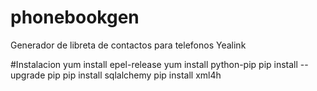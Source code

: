 # phonebookgen
Generador de libreta de contactos para telefonos Yealink

#Instalacion
yum install epel-release
yum install python-pip
pip install --upgrade pip
pip install sqlalchemy
pip install xml4h
